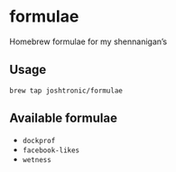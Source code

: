 # formulae

Homebrew formulae for my shennanigan’s

## Usage

`brew tap joshtronic/formulae`

## Available formulae

* `dockprof`
* `facebook-likes`
* `wetness`
